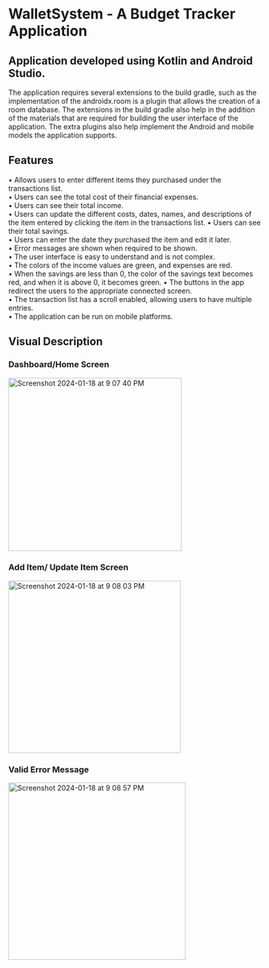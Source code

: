 # WalletSystem - A Budget Tracker Application

## Application developed using Kotlin and Android Studio.
The application requires several extensions to the build gradle, such as the implementation of the androidx.room is a plugin that allows the creation of a room database. The extensions in the build gradle also help in the addition of the materials that are required for building the user interface of the application. The extra plugins also help implement the Android and mobile models the application supports.

## Features
• Allows users to enter different items they purchased under the transactions list.  
• Users can see the total cost of their financial expenses.  
• Users can see their total income.  
• Users can update the different costs, dates, names, and descriptions of the item entered by clicking the item in the transactions list. 
• Users can see their total savings.  
• Users can enter the date they purchased the item and edit it later.  
• Error messages are shown when required to be shown.  
• The user interface is easy to understand and is not complex.  
• The colors of the income values are green, and expenses are red.  
• When the savings are less than 0, the color of the savings text becomes red, and when it is above 0, it becomes green. 
• The buttons in the app redirect the users to the appropriate connected screen.  
• The transaction list has a scroll enabled, allowing users to have multiple entries.  
• The application can be run on mobile platforms.  

## Visual Description 
### Dashboard/Home Screen
<img width="345" alt="Screenshot 2024-01-18 at 9 07 40 PM" src="https://github.com/tanishv12/WalletSystem/assets/65863468/8b31b70d-34a1-4053-8fa1-6dbd71b74edc">

### Add Item/ Update Item Screen
<img width="343" alt="Screenshot 2024-01-18 at 9 08 03 PM" src="https://github.com/tanishv12/WalletSystem/assets/65863468/a9e2ae90-e855-4b95-ad7d-47e2853c49bb">

### Valid Error Message
<img width="353" alt="Screenshot 2024-01-18 at 9 08 57 PM" src="https://github.com/tanishv12/WalletSystem/assets/65863468/0801dc2a-36ec-4890-9d01-8a7d6551b985">
























